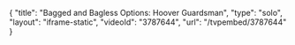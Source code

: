 {
    "title": "Bagged and  Bagless Options: Hoover Guardsman",
    "type": "solo",
    "layout": "iframe-static",
    "videoId": "3787644",
    "url": "\/tvpembed\/3787644"
}